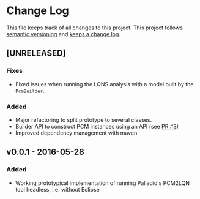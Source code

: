 # Change Log

This file keeps track of all changes to this project. This project follows [semantic versioning](http://semver.org/) and [keeps a change log](http://keepachangelog.com/).


## [UNRELEASED]

### Fixes
- Fixed issues when running the LQNS analysis with a model built by the `PcmBuilder`.

### Added
- Major refactoring to split prototype to several classes.
- Builder API to construct PCM instances using an API (see [PR #3](https://github.com/SQuAT-Team/palladio-lqns-headless/pull/3))
- Improved dependency management with maven


## v0.0.1 - 2016-05-28

### Added
- Working prototypical implementation of running Palladio's PCM2LQN tool headless, i.e. without Eclipse 
